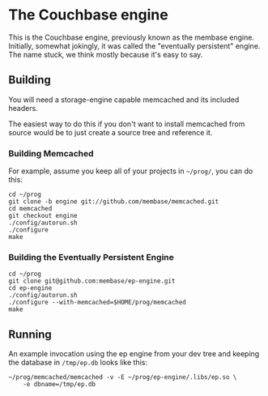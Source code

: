 # The Couchbase engine

This is the Couchbase engine, previously known as the membase engine.
Initially, somewhat jokingly, it was called the "eventually
persistent" engine.  The name stuck, we think mostly because it's easy
to say.

## Building

You will need a storage-engine capable memcached and its included
headers.

The easiest way to do this if you don't want to install memcached from
source would be to just create a source tree and reference it.

### Building Memcached

For example, assume you keep all of your projects in `~/prog/`, you
can do this:

    cd ~/prog
    git clone -b engine git://github.com/membase/memcached.git
    cd memcached
    git checkout engine
    ./config/autorun.sh
    ./configure
    make

### Building the Eventually Persistent Engine

    cd ~/prog
    git clone git@github.com:membase/ep-engine.git
    cd ep-engine
    ./config/autorun.sh
    ./configure --with-memcached=$HOME/prog/memcached
    make

## Running

An example invocation using the ep engine from your dev tree and
keeping the database in `/tmp/ep.db` looks like this:

    ~/prog/memcached/memcached -v -E ~/prog/ep-engine/.libs/ep.so \
        -e dbname=/tmp/ep.db
